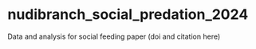 # nudibranch_social_predation_2024
Data and analysis for social feeding paper (doi and citation here)

